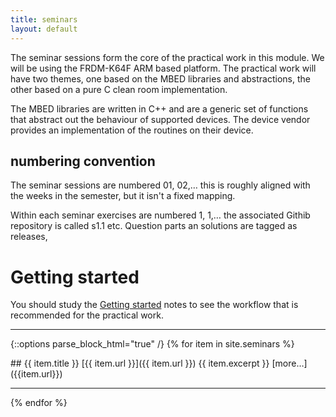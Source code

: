 ```yaml
---
title: seminars
layout: default
---
```


The seminar sessions form the core of the practical work in this module.  We will be using the FRDM-K64F ARM based platform.  The practical work will have two themes, one based on the MBED libraries and abstractions, the other based on a pure C clean room implementation.
<!--more-->

The MBED libraries are written in C++ and are a generic set of functions that abstract out the behaviour of supported devices.  The device vendor provides an implementation of the routines on their device.

## numbering convention
The seminar sessions are numbered 01, 02,…  this is roughly aligned with the weeks in the semester, but it isn't a fixed mapping.

Within each seminar exercises are numbered 1, 1,… the associated Githib repository is called s1.1 etc.   Question parts an solutions are tagged as releases,


# Getting started
You should study the [Getting started](/getting-started.html) notes to see the workflow that is recommended for the practical work.

<hr />

{::options parse_block_html="true" /}
{% for item in site.seminars %}
<article class="summary">
## {{ item.title }}
[{{ item.url }}]({{ item.url }})
{{ item.excerpt }} [more…]({{item.url}})
</article>
<hr />
{% endfor %}
